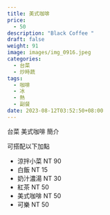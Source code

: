 ```yaml
---
title: 美式咖啡
price:
  - 50
description: "Black Coffee "
draft: false
weight: 91
image: images/img_0916.jpeg
categories:
  - 台菜
  - 炒時蔬
tags:
  - 咖啡
  - 冰
  - 熱
  - 副餐
date: 2023-08-12T03:52:50+08:00
---
```


台菜 美式咖啡 簡介

可搭配以下加點

- 涼拌小菜  NT 90
- 白飯 NT 15
- 奶汁濃湯 NT 30
- 紅茶  NT 50
- 美式咖啡 NT 50
- 可樂 NT 50
